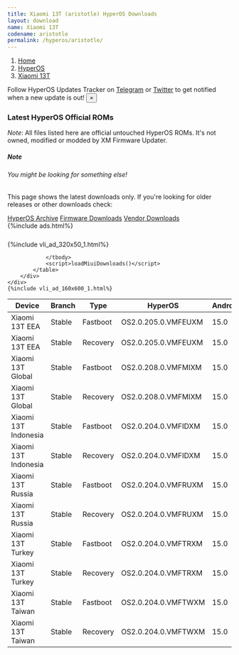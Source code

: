 ```yaml
---
title: Xiaomi 13T (aristotle) HyperOS Downloads
layout: download
name: Xiaomi 13T
codename: aristotle
permalink: /hyperos/aristotle/
---
```

<nav aria-label="breadcrumb">
    <ol class="breadcrumb">
        <li class="breadcrumb-item"><a href="/">Home</a></li>
        <li class="breadcrumb-item"><a href="/hyperos/">HyperOS</a></li>
        <li class="breadcrumb-item active" aria-current="page"><a href="/hyperos/aristotle/">Xiaomi 13T</a></li>
    </ol>
</nav>
<div class="alert alert-primary alert-dismissible fade show" role="alert">
    Follow HyperOS Updates Tracker on <a href="https://t.me/MIUIUpdatesTracker" class="alert-link">Telegram</a>
     or <a href="https://twitter.com/MiFwUpdater" class="alert-link">Twitter</a> to get notified when a new update is out!
    <button type="button" class="close" data-dismiss="alert" aria-label="Close">
        <span aria-hidden="true">&times;</span>
    </button>
</div>

### Latest HyperOS Official ROMs
*Note*: All files listed here are official untouched HyperOS ROMs. It's not owned, modified or modded by XM Firmware Updater.
<div class="card">
  <div class="card-body">
    <h5 class="card-title">Note</h5>
    <h6 class="card-subtitle mb-2 text-muted">You might be looking for something else!</h6>
    <p class="card-text">This page shows the latest downloads only.
     If you're looking for older releases or other downloads check:</p>
    <a href="/archive/hyperos/aristotle/" class="card-link">HyperOS Archive</a>
    <a href="/firmware/aristotle/" class="card-link">Firmware Downloads</a>
    <a href="/vendor/aristotle/" class="card-link">Vendor Downloads</a>
  </div>
</div>
{%include ads.html%}
<div class="row justify-content-center">
    <div class="col-10">
        <div class="table-responsive-md" style="margin-top: 25px;">
            {%include vli_ad_320x50_1.html%}
            <table id="miui" class="display dt-responsive nowrap compact table table-striped table-hover table-sm">
                <thead class="thead-dark">
                    <tr>
                        <th data-ref="device">Device</th>
                        <th data-ref="branch">Branch</th>
                        <th data-ref="type">Type</th>
                        <th data-ref="miui">HyperOS</th>
                        <th data-ref="android">Android</th>
                        <th data-ref="size">Size</th>
                        <th data-ref="size">Date</th>
                        <th data-ref="link">Link</th>
                    </tr>
                </thead>
                <tbody>
                <tr><td>Xiaomi 13T EEA</td><td>Stable</td><td>Fastboot</td><td>OS2.0.205.0.VMFEUXM</td><td>15.0</td><td>7.2 GB</td><td>2025-08-14</td><td><a href="/hyperos/aristotle/stable/OS2.0.205.0.VMFEUXM/">Download</a></td></tr>
<tr><td>Xiaomi 13T EEA</td><td>Stable</td><td>Recovery</td><td>OS2.0.205.0.VMFEUXM</td><td>15.0</td><td>6.0 GB</td><td>2025-08-19</td><td><a href="/hyperos/aristotle/stable/OS2.0.205.0.VMFEUXM/">Download</a></td></tr>
<tr><td>Xiaomi 13T Global</td><td>Stable</td><td>Fastboot</td><td>OS2.0.208.0.VMFMIXM</td><td>15.0</td><td>7.7 GB</td><td>2025-08-14</td><td><a href="/hyperos/aristotle/stable/OS2.0.208.0.VMFMIXM/">Download</a></td></tr>
<tr><td>Xiaomi 13T Global</td><td>Stable</td><td>Recovery</td><td>OS2.0.208.0.VMFMIXM</td><td>15.0</td><td>6.0 GB</td><td>2025-08-19</td><td><a href="/hyperos/aristotle/stable/OS2.0.208.0.VMFMIXM/">Download</a></td></tr>
<tr><td>Xiaomi 13T Indonesia</td><td>Stable</td><td>Fastboot</td><td>OS2.0.204.0.VMFIDXM</td><td>15.0</td><td>7.3 GB</td><td>2025-08-22</td><td><a href="/hyperos/aristotle/stable/OS2.0.204.0.VMFIDXM/">Download</a></td></tr>
<tr><td>Xiaomi 13T Indonesia</td><td>Stable</td><td>Recovery</td><td>OS2.0.204.0.VMFIDXM</td><td>15.0</td><td>6.0 GB</td><td>2025-09-02</td><td><a href="/hyperos/aristotle/stable/OS2.0.204.0.VMFIDXM/">Download</a></td></tr>
<tr><td>Xiaomi 13T Russia</td><td>Stable</td><td>Fastboot</td><td>OS2.0.204.0.VMFRUXM</td><td>15.0</td><td>8.0 GB</td><td>2025-08-22</td><td><a href="/hyperos/aristotle/stable/OS2.0.204.0.VMFRUXM/">Download</a></td></tr>
<tr><td>Xiaomi 13T Russia</td><td>Stable</td><td>Recovery</td><td>OS2.0.204.0.VMFRUXM</td><td>15.0</td><td>5.9 GB</td><td>2025-09-02</td><td><a href="/hyperos/aristotle/stable/OS2.0.204.0.VMFRUXM/">Download</a></td></tr>
<tr><td>Xiaomi 13T Turkey</td><td>Stable</td><td>Fastboot</td><td>OS2.0.204.0.VMFTRXM</td><td>15.0</td><td>7.3 GB</td><td>2025-08-22</td><td><a href="/hyperos/aristotle/stable/OS2.0.204.0.VMFTRXM/">Download</a></td></tr>
<tr><td>Xiaomi 13T Turkey</td><td>Stable</td><td>Recovery</td><td>OS2.0.204.0.VMFTRXM</td><td>15.0</td><td>5.9 GB</td><td>2025-09-02</td><td><a href="/hyperos/aristotle/stable/OS2.0.204.0.VMFTRXM/">Download</a></td></tr>
<tr><td>Xiaomi 13T Taiwan</td><td>Stable</td><td>Fastboot</td><td>OS2.0.204.0.VMFTWXM</td><td>15.0</td><td>6.9 GB</td><td>2025-08-22</td><td><a href="/hyperos/aristotle/stable/OS2.0.204.0.VMFTWXM/">Download</a></td></tr>
<tr><td>Xiaomi 13T Taiwan</td><td>Stable</td><td>Recovery</td><td>OS2.0.204.0.VMFTWXM</td><td>15.0</td><td>5.8 GB</td><td>2025-09-02</td><td><a href="/hyperos/aristotle/stable/OS2.0.204.0.VMFTWXM/">Download</a></td></tr>

                </tbody>
                <script>loadMiuiDownloads()</script>
            </table>
        </div>
    </div>
    {%include vli_ad_160x600_1.html%}
</div>
